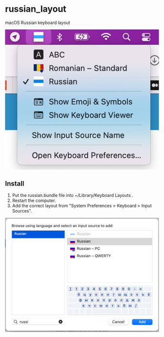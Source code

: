 # russian_layout
macOS Russian keyboard layout

![How it looks like](result.png)

## Install
1. Put the russian.bundle file into ~/Library/Keyboard Layouts .
2. Restart the computer.
3. Add the correct layout from "System Preferences > Keyboard > Input Sources".

![How to add it](add_input.png)
